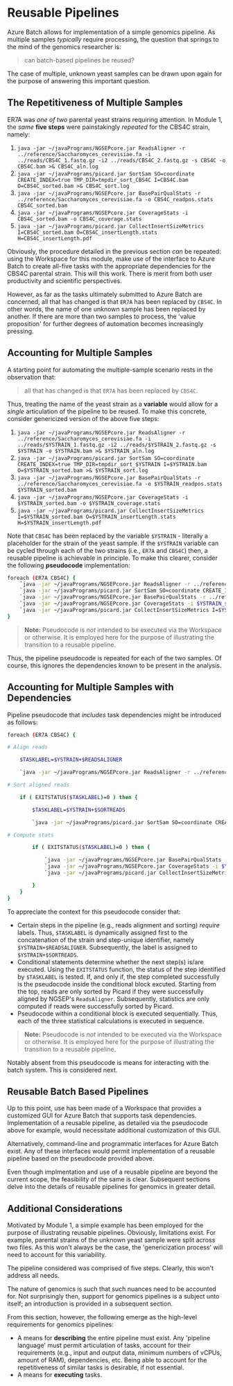 # Reusable Pipelines 

Azure Batch allows for implementation of a simple genomics pipeline. As multiple samples _typically_ require processing, the question that springs to the mind of the genomics researcher is:

> can batch-based pipelines be reused? 

The case of multiple, unknown yeast samples can be drawn upon again for the purpose of answering this important question. 

## The Repetitiveness of Multiple Samples 

ER7A was _one of two_ parental yeast strains requiring attention. In Module 1, the _same_ **five steps** were painstakingly _repeated_ for the CBS4C strain, namely:

1. `java -jar ~/javaPrograms/NGSEPcore.jar ReadsAligner -r ../reference/Saccharomyces_cerevisiae.fa -i ../reads/CBS4C_1.fastq.gz -i2 ../reads/CBS4C_2.fastq.gz -s CBS4C -o CBS4C.bam >& CBS4C_aln.log`
1. `java -jar ~/javaPrograms/picard.jar SortSam SO=coordinate CREATE_INDEX=true TMP_DIR=tmpdir_sort_CBS4C I=CBS4C.bam O=CBS4C_sorted.bam >& CBS4C_sort.log`
1. `java -jar ~/javaPrograms/NGSEPcore.jar BasePairQualStats -r ../reference/Saccharomyces_cerevisiae.fa -o CBS4C_readpos.stats CBS4C_sorted.bam`
1. `java -jar ~/javaPrograms/NGSEPcore.jar CoverageStats -i CBS4C_sorted.bam -o CBS4C_coverage.stats`
1. `java -jar ~/javaPrograms/picard.jar CollectInsertSizeMetrics I=CBS4C_sorted.bam O=CBS4C_insertLength.stats H=CBS4C_insertLength.pdf`

Obviously, the procedure detailed in the previous section _can_ be repeated: using the Workspace for this module, make use of the interface to Azure Batch to create all-five tasks with the appropriate dependencies for the CBS4C parental strain. This will this work. There is merit from both user productivity and scientific perspectives. 

However, as far as the tasks ultimately submitted to Azure Batch are concerned, all that has changed is that `ER7A` has been replaced by `CBS4C`. In other words, the name of one unknown sample has been replaced by another. If there are more than two samples to process, the 'value proposition' for further degrees of automation becomes increasingly pressing. 

## Accounting for Multiple Samples

A starting point for automating the multiple-sample scenario rests in the observation that:

> all that has changed is that `ER7A` has been replaced by `CBS4C`.

Thus, treating the name of the yeast strain as a **variable** would allow for a _single_ articulation of the pipeline to be reused. To make this concrete, consider genericized version of the above five steps:

1. `java -jar ~/javaPrograms/NGSEPcore.jar ReadsAligner -r ../reference/Saccharomyces_cerevisiae.fa -i ../reads/$YSTRAIN_1.fastq.gz -i2 ../reads/$YSTRAIN_2.fastq.gz -s $YSTRAIN -o $YSTRAIN.bam >& $YSTRAIN_aln.log`
1. `java -jar ~/javaPrograms/picard.jar SortSam SO=coordinate CREATE_INDEX=true TMP_DIR=tmpdir_sort_$YSTRAIN I=$YSTRAIN.bam O=$YSTRAIN_sorted.bam >& $YSTRAIN_sort.log`
1. `java -jar ~/javaPrograms/NGSEPcore.jar BasePairQualStats -r ../reference/Saccharomyces_cerevisiae.fa -o $YSTRAIN_readpos.stats $YSTRAIN_sorted.bam`
1. `java -jar ~/javaPrograms/NGSEPcore.jar CoverageStats -i $YSTRAIN_sorted.bam -o $YSTRAIN_coverage.stats`
1. `java -jar ~/javaPrograms/picard.jar CollectInsertSizeMetrics I=$YSTRAIN_sorted.bam O=$YSTRAIN_insertLength.stats H=$YSTRAIN_insertLength.pdf`

Note that `CBS4C` has been replaced by the variable `$YSTRAIN` - literally a placeholder for the strain of the yeast sample. If the `$YSTRAIN` variable can be cycled through each of the two strains (i.e., `ER7A` and `CBS4C`) then, a reusable pipeline is achievable in principle. To make this clearer, consider the following **pseudocode** implementation:

```bash
foreach (ER7A CBS4C) {
    `java -jar ~/javaPrograms/NGSEPcore.jar ReadsAligner -r ../reference/Saccharomyces_cerevisiae.fa -i ../reads/$YSTRAIN_1.fastq.gz -i2 ../reads/$YSTRAIN_2.fastq.gz -s $YSTRAIN -o $YSTRAIN.bam >& $YSTRAIN_aln.log`
    `java -jar ~/javaPrograms/picard.jar SortSam SO=coordinate CREATE_INDEX=true TMP_DIR=tmpdir_sort_$YSTRAIN I=$YSTRAIN.bam O=$YSTRAIN_sorted.bam >& $YSTRAIN_sort.log`
    `java -jar ~/javaPrograms/NGSEPcore.jar BasePairQualStats -r ../reference/Saccharomyces_cerevisiae.fa -o $YSTRAIN_readpos.stats $YSTRAIN_sorted.bam`
    `java -jar ~/javaPrograms/NGSEPcore.jar CoverageStats -i $YSTRAIN_sorted.bam -o $YSTRAIN_coverage.stats`
    `java -jar ~/javaPrograms/picard.jar CollectInsertSizeMetrics I=$YSTRAIN_sorted.bam O=$YSTRAIN_insertLength.stats H=$YSTRAIN_insertLength.pdf`
}
```

> **Note:**
> Pseudocode is _not_ intended to be executed via the Workspace or otherwise. It is employed here for the purpose of illustrating the transition to a reusable pipeline. 

Thus, the pipeline pseudocode is repeated for each of the two samples. Of course, this ignores the dependencies known to be present in the analysis.

## Accounting for Multiple Samples with Dependencies 

Pipeline pseudocode that _includes_ task dependencies might be introduced as follows:

```bash
foreach (ER7A CBS4C) {

# Align reads 

    $TASKLABEL=$YSTRAIN+$READSALIGNER

    `java -jar ~/javaPrograms/NGSEPcore.jar ReadsAligner -r ../reference/Saccharomyces_cerevisiae.fa -i ../reads/$YSTRAIN_1.fastq.gz -i2 ../reads/$YSTRAIN_2.fastq.gz -s $YSTRAIN -o $YSTRAIN.bam >& $YSTRAIN_aln.log` 

# Sort aligned reads

    if ( EXITSTATUS($TASKLABEL)=0 ) then {

        $TASKLABEL=$YSTRAIN+$SORTREADS

        `java -jar ~/javaPrograms/picard.jar SortSam SO=coordinate CREATE_INDEX=true TMP_DIR=tmpdir_sort_$YSTRAIN I=$YSTRAIN.bam O=$YSTRAIN_sorted.bam >& $YSTRAIN_sort.log` 

# Compute stats

        if ( EXITSTATUS($TASKLABEL)=0 ) then {

            `java -jar ~/javaPrograms/NGSEPcore.jar BasePairQualStats -r ../reference/Saccharomyces_cerevisiae.fa -o $YSTRAIN_readpos.stats $YSTRAIN_sorted.bam`
            `java -jar ~/javaPrograms/NGSEPcore.jar CoverageStats -i $YSTRAIN_sorted.bam -o $YSTRAIN_coverage.stats`
            `java -jar ~/javaPrograms/picard.jar CollectInsertSizeMetrics I=$YSTRAIN_sorted.bam O=$YSTRAIN_insertLength.stats H=$YSTRAIN_insertLength.pdf`

        }
    }    
}
```

To appreciate the context for this pseudocode consider that:

- Certain steps in the pipeline (e.g., reads alignment and sorting) _require_ labels. Thus, `$TASKLABEL` is dynamically assigned first to the concatenation of the strain and step-unique identifier, namely `$YSTRAIN+$READSALIGNER`. Subsequently, the label is assigned to `$YSTRAIN+$SORTREADS`. 
- Conditional statements determine whether the next step(s) is/are executed. Using the `EXITSTATUS` function, the status of the step identified by `$TASKLABEL` is tested. If, and only if, the step completed successfully is the pseudocode inside the conditional block excuted. Starting from the top, reads are only sorted by Picard if they were successfully aligned by NGSEP's `ReadsAligner`. Subsequently, statistics are only computed if reads were successfully sorted by Picard. 
- Pseudocode within a conditional block is executed sequentially. Thus, each of the three statistical calculations is executed in sequence. 

> **Note:**
> Pseudocode is _not_ intended to be executed via the Workspace or otherwise. It is employed here for the purpose of illustrating the transition to a reusable pipeline. 

Notably absent from this pseudocode is means for interacting with the batch system. This is considered next. 

## Reusable Batch Based Pipelines

Up to this point, use has been made of a Workspace that provides a customized GUI for Azure Batch that supports task dependencies. Implementation of a reusable pipeline, as detailed via the pseudocode above for example, would necessitate additional customization of this GUI. 

Alternatively, command-line and programmatic interfaces for Azure Batch exist. Any of these interfaces would permit implementation of a reusable pipeline based on the pseudocode provided above. 

Even though implmentation and use of a reusable pipeline are beyond the current scope, the feasibility of the same is clear. Subsequent sections delve into the details of reusable pipelines for genomics in greater detail. 

## Additional Considerations 

Motivated by Module 1, a simple example has been employed for the purpose of illustrating reusable pipelines. Obviously, limitations exist. For example, parental strains of the unknown yeast sample were split across two files. As this won't always be the case, the 'genericization process' will need to account for this variability. 

The pipeline considered was comprised of five steps. Clearly, this won't address all needs. 

The nature of genomics is such that such nuances need to be accounted for. Not surprisingly then, support for genomics pipelines is a subject unto itself; an introduction is provided in a subsequent section. 

From this section, however, the following emerge as the high-level requirements for genomics pipelines:

- A means for **describing** the entire pipeline must exist. Any 'pipeline language' must permit articulation of tasks, account for their requirements (e.g., input and output data, minimum numbers of vCPUs, amount of RAM), dependencies, etc. Being able to account for the repetitiveness of similar tasks is desirable, if not essential.
- A means for **executing** tasks. 

<!--- could elaborate --->